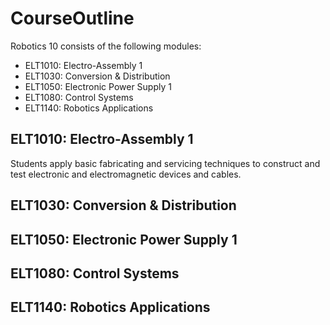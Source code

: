 # CourseOutline 

Robotics 10 consists of the following modules:
* ELT1010: Electro-Assembly 1
* ELT1030: Conversion & Distribution
* ELT1050: Electronic Power Supply 1
* ELT1080: Control Systems
* ELT1140: Robotics Applications

## ELT1010: Electro-Assembly 1
Students apply basic fabricating and servicing techniques to construct and test electronic and electromagnetic devices and cables. 

## ELT1030: Conversion & Distribution

## ELT1050: Electronic Power Supply 1

## ELT1080: Control Systems

## ELT1140: Robotics Applications

